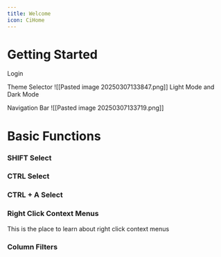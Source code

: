 ```yaml
---
title: Welcome
icon: CiHome
---
```

# Getting Started
Login

Theme Selector
![[Pasted image 20250307133847.png]]
Light Mode and Dark Mode

Navigation Bar
![[Pasted image 20250307133719.png]]


# Basic Functions

### SHIFT Select

### CTRL Select 

### CTRL + A Select

### Right Click Context Menus
This is the place to learn about right click context menus

### Column Filters
